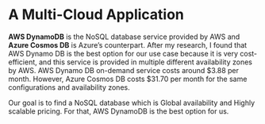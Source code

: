 # A Multi-Cloud Application


**AWS DynamoDB** is the NoSQL database service provided by AWS and **Azure Cosmos DB** is Azure’s counterpart. After my research, I found that AWS Dynamo DB is the best option for our use case because it is very cost-efficient, and this service is provided in multiple different availability zones by AWS.  AWS Dynamo DB on-demand service costs around $3.88 per month. However, Azure Cosmos DB costs $31.70 per month for the same configurations and availability zones. 

Our goal is to find a NoSQL database which is Global availability and Highly scalable pricing. For that, AWS DynamoDB is the best option for us.
